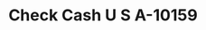 ---
f_zip-code: 49735
f_state-code: MI
title: Check Cash U S A-10159
f_phone: 989-705-8200
f_city-only: Gaylord
f_address: 1349 South Otsego Avenue Gaylord
f_location-unique-id: '10159'
slug: check-cash-u-s-a-10159
updated-on: '2024-05-30T13:46:58.046Z'
created-on: '2024-05-30T13:36:59.803Z'
published-on: '2024-05-30T13:54:32.469Z'
f_city-state: cms/city/gaylord-mi.md
f_company: cms/company/check-cash-u-s-a.md
f_state: cms/state/michigan.md
layout: '[payday-loan].html'
tags: payday-loan
---